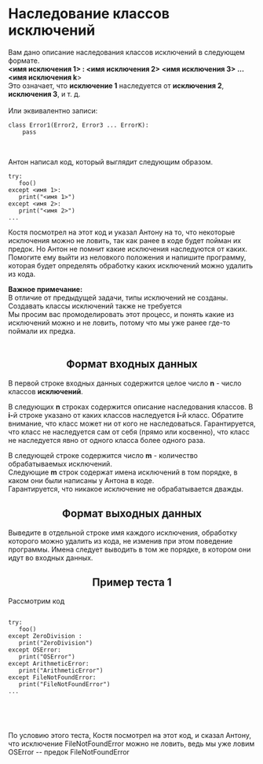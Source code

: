 <h1>Наследование классов исключений</h1>
<div id="ember10611" class="rich-text-viewer ember-view" data-ready="">Вам дано описание наследования классов исключений в следующем формате. <br><b>&lt;имя исключения 1&gt; : &lt;имя исключения 2&gt; &lt;имя исключения 3&gt; ... &lt;имя исключения k</b>&gt;<br>Это означает, что <b>исключение 1</b> наследуется от <b>исключения 2</b>, <b>исключения 3</b>, и т. д.<div><br></div><div>Или эквивалентно записи:<div><div><pre><code class="language-python hljs"><span class="hljs-class"><span class="hljs-keyword"><span class="hljs-class"><span class="hljs-keyword">class</span></span></span><span class="hljs-class"> </span><span class="hljs-title"><span class="hljs-class"><span class="hljs-title">Error1</span></span></span><span class="hljs-params"><span class="hljs-class"><span class="hljs-params">(Error2, Error3 ... ErrorK)</span></span></span><span class="hljs-class">:</span></span>
    <span class="hljs-keyword"><span class="hljs-keyword">pass</span></span></code></pre><br><p>Антон написал код, который выглядит следующим образом.<br></p><pre><code class="language-python hljs"><span class="hljs-keyword"><span class="hljs-keyword">try</span></span>:
   foo()
<span class="hljs-keyword"><span class="hljs-keyword">except</span></span> &lt;имя <span class="hljs-number"><span class="hljs-number">1</span></span>&gt;:
   print(<span class="hljs-string"><span class="hljs-string">"&lt;имя 1&gt;"</span></span>)
<span class="hljs-keyword"><span class="hljs-keyword">except</span></span> &lt;имя <span class="hljs-number"><span class="hljs-number">2</span></span>&gt;:
   print(<span class="hljs-string"><span class="hljs-string">"&lt;имя 2&gt;"</span></span>)
...</code></pre><p>Костя посмотрел на этот код и указал Антону на то, что некоторые исключения можно не ловить, так как ранее в коде будет пойман их предок. Но Антон не помнит какие исключения наследуются от каких. Помогите ему выйти из неловкого положения и напишите программу, которая будет определять обработку каких исключений можно удалить из кода.</p><div><b><b>Важное примечание:</b></b></div><div></div><div>В отличие от предыдущей задачи, типы исключений не созданы.<br></div><div>Создавать классы исключений также не требуется</div><div>Мы просим вас промоделировать этот процесс, и понять какие из исключений можно и не ловить, потому что мы уже ранее где-то поймали их предка.</div><br><h2 style="text-align: center;">Формат входных данных</h2><p>В первой строке входных данных содержится целое число <b>n</b> <b></b>- число классов <b>исключений</b>.<br></p><p>В следующих <b>n</b> строках содержится описание наследования классов. В <b>i-</b>й строке указано от каких классов наследуется <b>i-</b>й класс. Обратите внимание, что класс может ни от кого не наследоваться. Гарантируется, что класс не наследуется сам от себя (прямо или косвенно), что класс не наследуется явно от одного класса более одного раза.</p><p>В следующей строке содержится число <b>m</b> - количество обрабатываемых исключений.<br>Следующие <b>m</b> строк содержат имена исключений в том порядке, в каком они были написаны у Антона в коде.<br>Гарантируется, что никакое исключение не обрабатывается дважды.</p><h2 style="text-align: center;">Формат выходных данных</h2><p>Выведите в отдельной строке имя каждого исключения, обработку которого можно удалить из кода, не изменив при этом поведение программы. Имена следует выводить в том же порядке, в котором они идут во входных данных.<br></p><h2 style="text-align: center;"><b>Пример теста 1</b></h2><p>Рассмотрим код</p><pre><pre><code class="language-python hljs"><span class="hljs-keyword"><span class="hljs-keyword">try</span></span>:
   foo()
<span class="hljs-keyword"><span class="hljs-keyword">except</span></span> ZeroDivision :
   print(<span class="hljs-string"><span class="hljs-string">"ZeroDivision"</span></span>)
<span class="hljs-keyword"><span class="hljs-keyword">except</span></span> OSError:
   print(<span class="hljs-string"><span class="hljs-string">"OSError"</span></span>)
<span class="hljs-keyword"><span class="hljs-keyword">except</span></span> ArithmeticError:
   print(<span class="hljs-string"><span class="hljs-string">"ArithmeticError"</span></span>)
<span class="hljs-keyword"><span class="hljs-keyword">except</span></span> FileNotFoundError:
   print(<span class="hljs-string"><span class="hljs-string">"FileNotFoundError"</span></span>)
...</code></pre>

</pre>По условию этого теста, Костя посмотрел на этот код, и сказал Антону, что исключение FileNotFoundError можно не ловить, ведь мы уже ловим OSError -- предок FileNotFoundError<br></div></div></div>
</div>